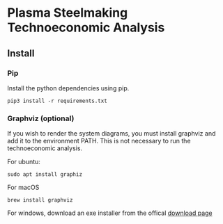 # Plasma Steelmaking Technoeconomic Analysis

## Install
### Pip 
Install the python dependencies using pip.
```
pip3 install -r requirements.txt
```

### Graphviz (optional)
If you wish to render the system diagrams, you must install graphviz and add it to the environment PATH. This is not necessary to run the technoeconomic analysis.

For ubuntu:
```
sudo apt install graphiz
```

For macOS
```
brew install graphviz
```

For windows, download an exe installer from the offical [download page](https://graphviz.org/)
